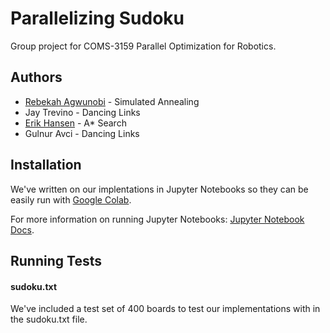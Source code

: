 
#  Parallelizing Sudoku 

Group project for COMS-3159 Parallel Optimization for Robotics. 


## Authors

- [Rebekah Agwunobi](https://github.com/rebekahagwunobi23) - Simulated Annealing 
- Jay Trevino - Dancing Links 
- [Erik Hansen](https://github.com/eh2889) - A* Search 
- Gulnur Avci - Dancing Links 




## Installation 

We've written on our implentations in Jupyter Notebooks so they can be easily run with [Google Colab](https://colab.research.google.com/). 

For more information on running Jupyter Notebooks: 
[Jupyter Notebook Docs](https://jupyter-notebook.readthedocs.io/en/stable/). 



## Running Tests

#### sudoku.txt 
We've included a test set of 400 boards to test our implementations with in the sudoku.txt file. 


